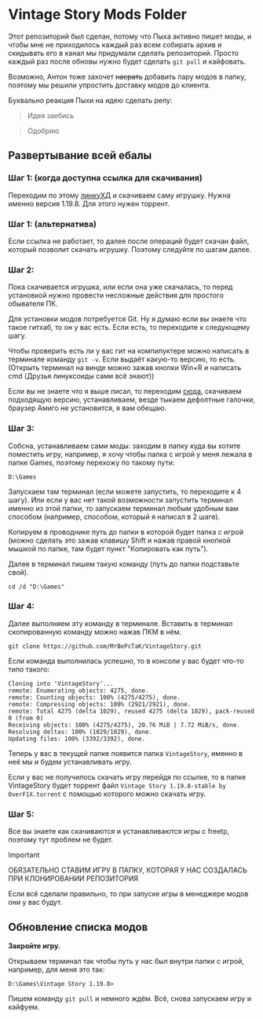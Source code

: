 # Vintage Story Mods Folder

Этот репозиторий был сделан, потому что Пыха активно пишет моды, и чтобы мне не приходилось каждый раз всем собирать архив и скидывать его в канал мы придумали сделать репозиторий. Просто каждый раз после обновы нужно будет сделать `git pull` и кайфовать. 

Возможно, Антон тоже захочет ~~насрать~~ добавить пару модов в папку, поэтому мы решили упростить доставку модов до клиента.

Буквально реакция Пыхи на идею сделать репу:
> Идея заебись

> Одобряю

## Развертывание всей ебалы

### Шаг 1: (когда доступна ссылка для скачивания)

Переходим по этому [линкуХД](https://tracker.fplay.free.hr/dl.php?id=16) и скачиваем саму игрушку. Нужна именно версия 1.19.8.
Для этого нужен торрент.

### Шаг 1: (альтернатива)

Если ссылка не работает, то далее после операций будет скачан файл, который позволит скачать игрушку. Поэтому следуйте по шагам далее.

### Шаг 2:

Пока скачивается игрушка, или если она уже скачалась, то перед установкой нужно провести несложные действия  для простого обывателя ПК.

Для установки модов потребуется Git. Ну я думаю если вы знаете что такое гитхаб, то он у вас есть. Если есть, то переходите к следующему шагу.

Чтобы проверить есть ли у вас гит на компипуктере можно написать в терминале команду `git -v`. Если выдаёт какую-то версию, то есть. (Открыть терминал на винде можно зажав кнопки Win+R и написать cmd (Друзья линуксоиды сами всё знают))

Если вы не знаете что я выше писал, то переходим [сюда](https://git-scm.com/downloads), скачиваем подходящую версию, устанавливаем, везде тыкаем дефолтные галочки, браузер Амиго не установится, я вам обещаю.

### Шаг 3:

Собсна, устанавливаем сами моды: заходим в папку куда вы хотите поместить игру, например, я хочу чтобы папка с игрой у меня лежала в папке Games, поэтому перехожу по такому пути:

```
D:\Games
```

Запускаем там терминал (если можете запустить, то переходите к 4 шагу). Или если у вас нет такой возможности запустить терминал именно из этой папки, то запускаем терминал любым удобным вам способом (например, способом, который я написал в 2 шаге). 

Копируем в проводнике путь до папки в которой будет папка с игрой (можно сделать это зажав клавишу Shift и нажав правой кнопкой мышкой по папке, там будет пункт "Копировать как путь").

Далее в терминал пишем такую команду (путь до папки подставьте свой).

```
cd /d "D:\Games"
```

### Шаг 4:

Далее выполняем эту команду в терминале. Вставить в терминал скопированную команду можно нажав ПКМ в нём.

```
git clone https://github.com/MrBePcTaK/VintageStory.git
```

Если команда выполнилась успешно, то в консоли у вас будет что-то типо такого:

```
Cloning into 'VintageStory'...
remote: Enumerating objects: 4275, done.
remote: Counting objects: 100% (4275/4275), done.
remote: Compressing objects: 100% (2921/2921), done.
remote: Total 4275 (delta 1029), reused 4275 (delta 1029), pack-reused 0 (from 0)
Receiving objects: 100% (4275/4275), 20.76 MiB | 7.72 MiB/s, done.
Resolving deltas: 100% (1029/1029), done.
Updating files: 100% (3392/3392), done.
```

Теперь у вас в текущей папке появится папка `VintageStory`, именно в неё мы и будем устанавливать игру.

Если у вас не получилось скачать игру перейдя по ссылке, то в папке VintageStory будет торрент файл `Vintage Story 1.19.8-stable by OverF1X.torrent` с помощью которого можно скачать игру.

### Шаг 5:

Все вы знаете как скачиваются и устанавливаются игры с freetp, поэтому тут проблем не будет.

> [!IMPORTANT]
> ОБЯЗАТЕЛЬНО СТАВИМ ИГРУ В ПАПКУ, КОТОРАЯ У НАС СОЗДАЛАСЬ ПРИ КЛОНИРОВАНИИ РЕПОЗИТОРИЯ

Если всё сделали правильно, то при запуске игры в менеджере модов они у вас будут.

## Обновление списка модов

**Закройте игру.**

Открываем терминал так чтобы путь у нас был внутри папки с игрой, например, для меня это так:

```
D:\Games\Vintage Story 1.19.8>
```

Пишем команду `git pull` и немного ждём. Всё, снова запускаем игру и кайфуем.